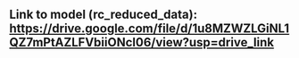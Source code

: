 ## Link to model (rc_reduced_data): https://drive.google.com/file/d/1u8MZWZLGiNL1QZ7mPtAZLFVbiiONcl06/view?usp=drive_link
